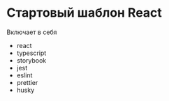 # Стартовый шаблон React

Включает в себя
- react
- typescript
- storybook
- jest
- eslint
- prettier
- husky
